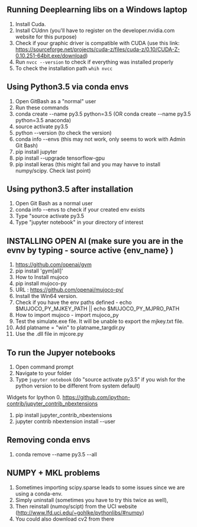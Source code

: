## Running Deeplearning libs on a Windows laptop
1. Install Cuda.
2. Install CUdnn (you'll have to register on the developer.nvidia.com website for this purpose)
2. Check if your graphic driver is compatible with CUDA (use this link: https://sourceforge.net/projects/cuda-z/files/cuda-z/0.10/CUDA-Z-0.10.251-64bit.exe/download)
3. Run `nvcc --version` to check if everything was installed properly
4. To check the installation path `whih nvcc	`


## Using Python3.5 via conda envs
1. Open GitBash as a "normal" user
2. Run these commands
3. conda create --name py3.5 python=3.5 	(OR conda create --name py3.5 python=3.5 anaconda)
4. source activate py3.5
5. python --version  						(to check the version)
6. conda info --envs  						(this may not work, only seems to work with Admin Git Bash)
7. pip install jupyter
8. pip install --upgrade tensorflow-gpu
9. pip install keras (this might fail and you may havve to install numpy/scipy. Check last point)

## Using python3.5 after installation
1. Open Git Bash as a normal user
2. conda info --envs to check if your created env exists
2. Type "source activate py3.5
3. Type "jupyter notebook" in your directory of interest

## INSTALLING OPEN AI (make sure you are in the evnv by typing - source active {env_name} ) 
1. https://github.com/openai/gym
2. pip install 'gym[all]'
3. How to Install mujoco
4. pip install mujoco-py
5. URL : https://github.com/openai/mujoco-py/
6. Install the Win64 version.
7. Check if you have the env paths defined - echo $MUJOCO_PY_MJKEY_PATH  || echo $MUJOCO_PY_MJPRO_PATH
8. How to import mujoco - import mujoco_py
9. Test the simulate.exe file. It will be unable to export the mjkey.txt file. 
10. Add platname = "win" to platname_targdir.py
11. Use the .dll file in mjcore.py

## To run the Jupyer notebooks
1.  Open command prompt
2.  Navigate to your folder
3.  Type `jupyter notebook` (do "source activate py3.5" if you wish for the python version to be different from system default)

Widgets for Ipython
0. https://github.com/ipython-contrib/jupyter_contrib_nbextensions
1. pip install jupyter_contrib_nbextensions
2. jupyter contrib nbextension install --user


## Removing conda envs
1. conda remove --name py3.5 --all


## NUMPY + MKL problems
1. Sometimes importing scipy.sparse leads to some issues since we are using a conda-env.
2. Simply uninstall (sometimes you have to try this twice as well), 
3. Then reinstall (numoy/scipt) from the UCI website (http://www.lfd.uci.edu/~gohlke/pythonlibs/#numpy)
4. You could also download cv2 from there
